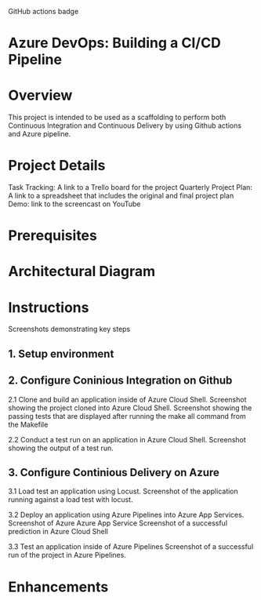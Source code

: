 GitHub actions badge
  
# Azure DevOps: Building a CI/CD Pipeline

# Overview
This project is intended to be used as a scaffolding to perform both Continuous Integration and Continuous Delivery by using Github actions and Azure pipeline.

# Project Details
Task Tracking: A link to a Trello board for the project
Quarterly Project Plan: A link to a spreadsheet that includes the original and final project plan
Demo: link to the screencast on YouTube
  
# Prerequisites
  
# Architectural Diagram
  
# Instructions
Screenshots demonstrating key steps
  
## 1. Setup environment
  
## 2. Configure Coninious Integration on Github
  
  2.1 Clone and build an application inside of Azure Cloud Shell.
      Screenshot showing the project cloned into Azure Cloud Shell.
      Screenshot showing the passing tests that are displayed after running the make all command from the Makefile
  
  2.2 Conduct a test run on an application in Azure Cloud Shell.
      Screenshot showing the output of a test run.
  
  
## 3. Configure Continious Delivery on Azure

  3.1 Load test an application using Locust.
      Screenshot of the application running against a load test with locust.
      
  3.2 Deploy an application using Azure Pipelines into Azure App Services.
      Screenshot of Azure Azure App Service
      Screenshot of a successful prediction in Azure Cloud Shell
  
  3.3 Test an application inside of Azure Pipelines
      Screenshot of a successful run of the project in Azure Pipelines.
  
# Enhancements
  


